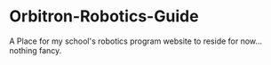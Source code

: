 # Orbitron-Robotics-Guide
A Place for my school's robotics program website to reside for now... nothing fancy.
